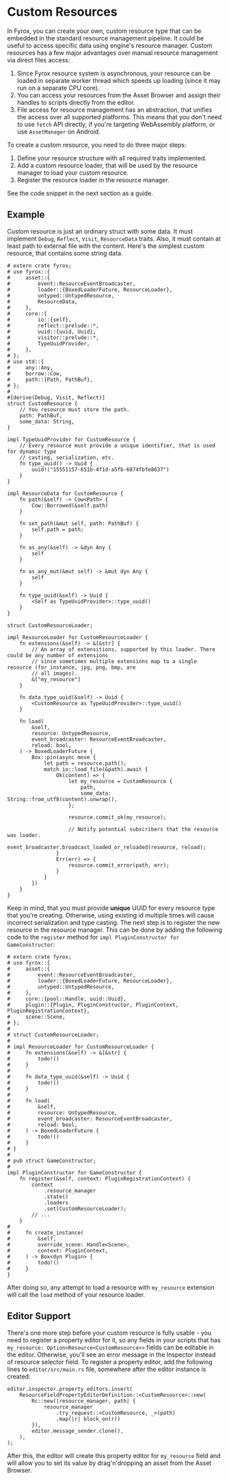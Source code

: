 # Custom Resources

In Fyrox, you can create your own, custom resource type that can be embedded in the standard resource management pipeline.
It could be useful to access specific data using engine's resource manager. Custom resources has a few major advantages 
over manual resource management via direct files access:

1) Since Fyrox resource system is asynchronous, your resource can be loaded in separate worker thread which speeds up
loading (since it may run on a separate CPU core).
2) You can access your resources from the Asset Browser and assign their handles to scripts directly from the editor.
3) File access for resource management has an abstraction, that unifies the access over all supported platforms. This 
means that you don't need to use `fetch` API directly, if you're targeting WebAssembly platform, or use `AssetManager`
on Android.

To create a custom resource, you need to do three major steps:

1) Define your resource structure with all required traits implemented.
2) Add a custom resource loader, that will be used by the resource manager to load your custom resource.
3) Register the resource loader in the resource manager.

See the code snippet in the next section as a guide. 

## Example

Custom resource is just an ordinary struct with some data. It must implement `Debug`, `Reflect`, `Visit`, `ResourceData`
traits. Also, it must contain at least path to external file with the content. Here's the simplest custom resource, that
contains some string data.

```rust,no_run,edition2018
# extern crate fyrox;
# use fyrox::{
#     asset::{
#         event::ResourceEventBroadcaster,
#         loader::{BoxedLoaderFuture, ResourceLoader},
#         untyped::UntypedResource,
#         ResourceData,
#     },
#     core::{
#         io::{self},
#         reflect::prelude::*,
#         uuid::{uuid, Uuid},
#         visitor::prelude::*,
#         TypeUuidProvider,
#     },
# };
# use std::{
#     any::Any,
#     borrow::Cow,
#     path::{Path, PathBuf},
# };
# 
#[derive(Debug, Visit, Reflect)]
struct CustomResource {
    // You resource must store the path.
    path: PathBuf,
    some_data: String,
}

impl TypeUuidProvider for CustomResource {
    // Every resource must provide a unique identifier, that is used for dynamic type
    // casting, serialization, etc.
    fn type_uuid() -> Uuid {
        uuid!("15551157-651b-4f1d-a5fb-6874fbfe8637")
    }
}

impl ResourceData for CustomResource {
    fn path(&self) -> Cow<Path> {
        Cow::Borrowed(&self.path)
    }

    fn set_path(&mut self, path: PathBuf) {
        self.path = path;
    }

    fn as_any(&self) -> &dyn Any {
        self
    }

    fn as_any_mut(&mut self) -> &mut dyn Any {
        self
    }

    fn type_uuid(&self) -> Uuid {
        <Self as TypeUuidProvider>::type_uuid()
    }
}

struct CustomResourceLoader;

impl ResourceLoader for CustomResourceLoader {
    fn extensions(&self) -> &[&str] {
        // An array of extensitions, supported by this loader. There could be any number of extensions
        // since sometimes multiple extensions map to a single resource (for instance, jpg, png, bmp, are
        // all images).
        &["my_resource"]
    }

    fn data_type_uuid(&self) -> Uuid {
        <CustomResource as TypeUuidProvider>::type_uuid()
    }

    fn load(
        &self,
        resource: UntypedResource,
        event_broadcaster: ResourceEventBroadcaster,
        reload: bool,
    ) -> BoxedLoaderFuture {
        Box::pin(async move {
            let path = resource.path();
            match io::load_file(&path).await {
                Ok(content) => {
                    let my_resource = CustomResource {
                        path,
                        some_data: String::from_utf8(content).unwrap(),
                    };

                    resource.commit_ok(my_resource);

                    // Notify potential subscribers that the resource was loader.
                    event_broadcaster.broadcast_loaded_or_reloaded(resource, reload);
                }
                Err(err) => {
                    resource.commit_error(path, err);
                }
            }
        })
    }
}
```

Keep in mind, that you must provide **unique** UUID for every resource type that you're creating. Otherwise, using
existing id multiple times will cause incorrect serialization and type casting. The next step is to register the new 
resource in the resource manager. This can be done by adding the following code to the `register` method for
`impl PluginConstructor for GameConstructor`:

```rust,no_run
# extern crate fyrox;
# use fyrox::{
#     asset::{
#         event::ResourceEventBroadcaster,
#         loader::{BoxedLoaderFuture, ResourceLoader},
#         untyped::UntypedResource,
#     },
#     core::{pool::Handle, uuid::Uuid},
#     plugin::{Plugin, PluginConstructor, PluginContext, PluginRegistrationContext},
#     scene::Scene,
# };
# 
# struct CustomResourceLoader;
# 
# impl ResourceLoader for CustomResourceLoader {
#     fn extensions(&self) -> &[&str] {
#         todo!()
#     }
# 
#     fn data_type_uuid(&self) -> Uuid {
#         todo!()
#     }
# 
#     fn load(
#         &self,
#         resource: UntypedResource,
#         event_broadcaster: ResourceEventBroadcaster,
#         reload: bool,
#     ) -> BoxedLoaderFuture {
#         todo!()
#     }
# }
# 
# pub struct GameConstructor;
# 
impl PluginConstructor for GameConstructor {
    fn register(&self, context: PluginRegistrationContext) {
        context
            .resource_manager
            .state()
            .loaders
            .set(CustomResourceLoader);
        // ...
    }
# 
#     fn create_instance(
#         &self,
#         override_scene: Handle<Scene>,
#         context: PluginContext,
#     ) -> Box<dyn Plugin> {
#         todo!()
#     }
}
```

After doing so, any attempt to load a resource with `my_resource` extension will call the `load` method of your 
resource loader.

## Editor Support

There's one more step before your custom resource is fully usable - you need to register a property editor for it, so
any fields in your scripts that has `my_resource: Option<Resource<CustomResource>>` fields can be editable in the editor. 
Otherwise, you'll see an error message in the Inspector instead of resource selector field. To register a property editor,
add the following lines to `editor/src/main.rs` file, somewhere after the editor instance is created:

```rust,compile_fail,no_run
editor.inspector.property_editors.insert(
    ResourceFieldPropertyEditorDefinition::<CustomResource>::new(
        Rc::new(|resource_manager, path| {
            resource_manager
                .try_request::<CustomResource, _>(path)
                .map(|r| block_on(r))
        }),
        editor.message_sender.clone(),
    ),
);
```

After this, the editor will create this property editor for `my_resource` field and will allow you to set its value by
drag'n'dropping an asset from the Asset Browser.